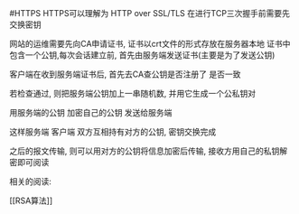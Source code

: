 #HTTPS 
HTTPS可以理解为 HTTP over SSL/TLS 在进行TCP三次握手前需要先交换密钥

网站的运维需要先向CA申请证书, 证书以crt文件的形式存放在服务器本地
证书中包含一个公钥,每次会话建立前, 首先由服务端发送证书(主要是为了发送公钥)

客户端在收到服务端证书后, 首先去CA查公钥是否注册了 是否一致

若检查通过, 则把服务端公钥加上一串随机数, 并用它生成一个公私钥对

用服务端的公钥  加密自己的公钥 发送给服务端

这样服务端  客户端 双方互相持有对方的公钥, 密钥交换完成

之后的报文传输, 则可以用对方的公钥将信息加密后传输,  接收方用自己的私钥解密即可阅读



相关的阅读:

[[RSA算法]]